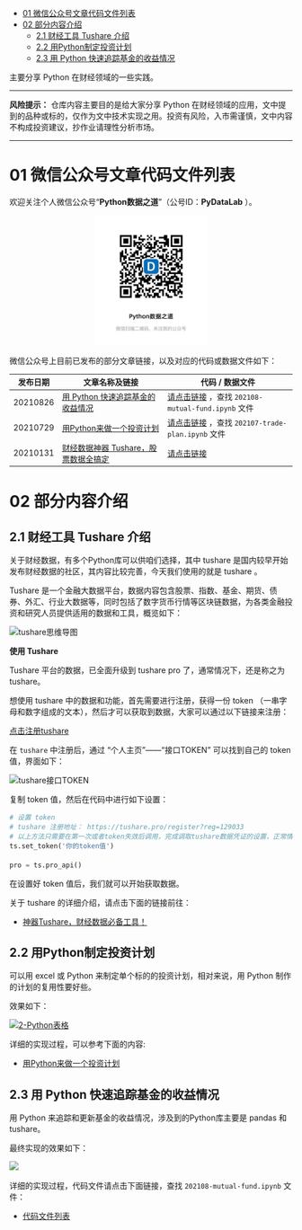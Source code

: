 - [01 微信公众号文章代码文件列表](#01-微信公众号文章代码文件列表)
- [02 部分内容介绍](#02-部分内容介绍)
  - [2.1 财经工具 Tushare 介绍](#21-财经工具-tushare-介绍)
  - [2.2 用Python制定投资计划](#22-用python制定投资计划)
  - [2.3 用 Python 快速追踪基金的收益情况](#23-用-python-快速追踪基金的收益情况)

主要分享 Python 在财经领域的一些实践。

---

**风险提示：** 仓库内容主要目的是给大家分享 Python 在财经领域的应用，文中提到的品种或标的，仅作为文中技术实现之用。投资有风险，入市需谨慎，文中内容不构成投资建议，抄作业请理性分析市场。

---
# 01 微信公众号文章代码文件列表

欢迎关注个人微信公众号“**Python数据之道**”（公号ID：**PyDataLab** ）。

<div align="center">
    <img src="./03image/QR-Python数据之道.jpg" width="200"/>
</div>

微信公众号上目前已发布的部分文章链接，以及对应的代码或数据文件如下：



|发布日期|文章名称及链接|代码 / 数据文件|
|-------|---------|---------|
|20210826|[用 Python 快速追踪基金的收益情况](https://mp.weixin.qq.com/s/7w3Ned9M5FqRQd6inxmeRw)|[请点击链接](https://github.com/liyangbit/pyfinance/tree/main/01code) ，查找 `202108-mutual-fund.ipynb` 文件|
|20210729|[用Python来做一个投资计划](https://mp.weixin.qq.com/s/WYuMwCJBrWaBiDs8xp2KMA)|[请点击链接](https://github.com/liyangbit/pyfinance/tree/main/01code) ，查找 `202107-trade-plan.ipynb` 文件|
|20210131|[财经数据神器 Tushare，股票数据全搞定](https://mp.weixin.qq.com/s/c1ukemeK12flCgA-lo69fA)|[请点击链接](https://github.com/liyangbit/PyDataRoad/tree/master/comprehensive/Tushare)|

# 02 部分内容介绍

## 2.1 财经工具 Tushare 介绍

关于财经数据，有多个Python库可以供咱们选择，其中 tushare 是国内较早开始发布财经数据的社区，其内容比较完善，今天我们使用的就是 tushare 。

Tushare 是一个金融大数据平台，数据内容包含股票、指数、基金、期货、债券、外汇、行业大数据等，同时包括了数字货币行情等区块链数据，为各类金融投资和研究人员提供适用的数据和工具，概览如下：

<!-- ![tushare概览](https://tva1.sinaimg.cn/large/008eGmZEgy1gn3j7d8wnwj30is0ya45g.jpg)

全部内容很丰富，为了有助于大家有个整体的了解，阳哥绘制了一张完整的思维导图，截图如下： -->

![tushare思维导图](https://tva1.sinaimg.cn/large/008eGmZEgy1gn3r6vz09nj30u016r7mw.jpg)


**使用 Tushare**

Tushare 平台的数据，已全面升级到 tushare pro 了，通常情况下，还是称之为 tushare。

想使用 tushare 中的数据和功能，首先需要进行注册，获得一份 token （一串字母和数字组成的文本），然后才可以获取到数据，大家可以通过以下链接来注册：

[点击注册tushare](https://tushare.pro/register?reg=129033)

在 `tushare` 中注册后，通过 “个人主页”——“接口TOKEN” 可以找到自己的 token 值，界面如下：

<!-- ![tushare](images/posts/2020-04-27-plotly-txt/2.png) -->

![tushare接口TOKEN](https://tva1.sinaimg.cn/large/008eGmZEgy1gmwqwnfvdsj30l60b8aar.jpg)

复制 token 值，然后在代码中进行如下设置：

```python
# 设置 token
# tushare 注册地址： https://tushare.pro/register?reg=129033
# 以上方法只需要在第一次或者token失效后调用，完成调取tushare数据凭证的设置，正常情况下不需要重复设置。
ts.set_token('你的token值')

pro = ts.pro_api()
```

在设置好 token 值后，我们就可以开始获取数据。


关于 tushare 的详细介绍，请点击下面的链接前往：

- [神器Tushare，财经数据必备工具！](https://mp.weixin.qq.com/s/c1ukemeK12flCgA-lo69fA)

## 2.2 用Python制定投资计划

可以用 excel 或 Python 来制定单个标的的投资计划，相对来说，用 Python 制作的计划的复用性要好些。

效果如下：

[![2-Python表格](https://tva1.sinaimg.cn/large/008i3skNgy1gswp9l5g85j30oo0g276a.jpg)](https://mp.weixin.qq.com/s/1bmyG7LmXNUfXtFsb_mgnQ)

详细的实现过程，可以参考下面的内容:

- [用Python来做一个投资计划](https://mp.weixin.qq.com/s/WYuMwCJBrWaBiDs8xp2KMA)

## 2.3 用 Python 快速追踪基金的收益情况

用 Python 来追踪和更新基金的收益情况，涉及到的Python库主要是 pandas 和 tushare。

最终实现的效果如下：

![](https://tva1.sinaimg.cn/large/008i3skNgy1gtt3x6riggj60xi0u0wn802.jpg)

详细的实现过程，代码文件请点击下面链接，查找 `202108-mutual-fund.ipynb` 文件：

- [代码文件列表](https://github.com/liyangbit/pyfinance/tree/main/01code)
